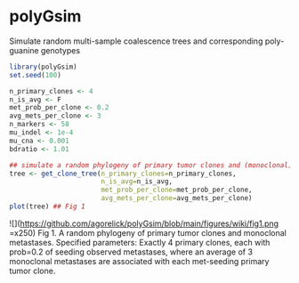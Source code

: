 # polyGsim
Simulate random multi-sample coalescence trees and corresponding poly-guanine genotypes

```r
library(polyGsim)
set.seed(100)

n_primary_clones <- 4
n_is_avg <- F
met_prob_per_clone <- 0.2
avg_mets_per_clone <- 3
n_markers <- 58
mu_indel <- 1e-4
mu_cna <- 0.001
bdratio <- 1.01

## simulate a random phylogeny of primary tumor clones and (monoclonal) metastases
tree <- get_clone_tree(n_primary_clones=n_primary_clones, 
                       n_is_avg=n_is_avg, 
                       met_prob_per_clone=met_prob_per_clone, 
                       avg_mets_per_clone=avg_mets_per_clone)
plot(tree) ## Fig 1
```

![](https://github.com/agorelick/polyGsim/blob/main/figures/wiki/fig1.png =x250)
Fig 1. A random phylogeny of primary tumor clones and monoclonal metastases. Specified parameters: Exactly 4 primary clones, each with prob=0.2 of seeding observed metastases, where an average of 3 monoclonal metastases are associated with each met-seeding primary tumor clone.
